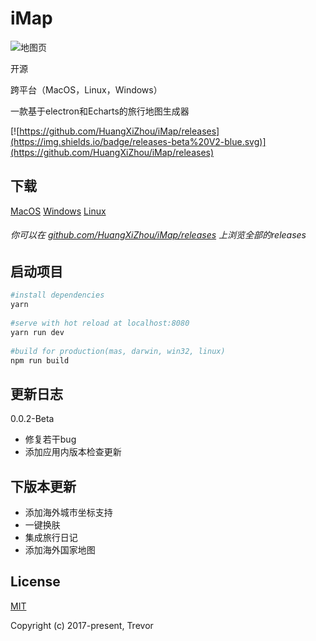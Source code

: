 # iMap

![地图页](http://ojiq40lzd.bkt.clouddn.com/5.png)

开源

跨平台（MacOS，Linux，Windows）

一款基于electron和Echarts的旅行地图生成器

[![https://github.com/HuangXiZhou/iMap/releases](https://img.shields.io/badge/releases-beta%20V2-blue.svg)](https://github.com/HuangXiZhou/iMap/releases)

## 下载
[MacOS](https://github.com/HuangXiZhou/iMap/releases/download/0.0.2-beta/iMap-0.0.2-beta-mac.zip)
[Windows](https://github.com/HuangXiZhou/iMap/releases/download/0.0.2-beta/iMap-0.0.2-beta-win32.zip)
[Linux](https://github.com/HuangXiZhou/iMap/releases/download/0.0.2-beta/iMap-0.0.2-beta-linux.zip)

###### 你可以在 [github.com/HuangXiZhou/iMap/releases](https://github.com/HuangXiZhou/iMap/releases) 上浏览全部的releases

## 启动项目
```bash
#install dependencies
yarn
 
#serve with hot reload at localhost:8080
yarn run dev
 
#build for production(mas, darwin, win32, linux)
npm run build
```

## 更新日志
0.0.2-Beta

* 修复若干bug
* 添加应用内版本检查更新

## 下版本更新
* 添加海外城市坐标支持
* 一键换肤
* 集成旅行日记
* 添加海外国家地图

## License
[MIT](https://opensource.org/licenses/MIT)

Copyright (c) 2017-present, Trevor
